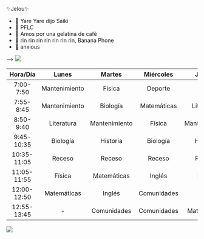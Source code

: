 ✨Jelou✨

- 🔮 Yare Yare dijo Saiki
- 📌 PFLC 
- 🎇 Amos por una gelatina de café
- 🍌 rin rin rin rin rin rin rin, Banana Phone
- 🌸 anxious

-->
![](https://images.cooltext.com/5584582.png)

| Hora/Día      | Lunes         | Martes        | Miércoles     | Jueves        | Martes        | Viernes       |
| :-----------: | :-----------: | :-----------: | :-----------: | :-----------: | :-----------: | :-----------: |
| 7:00-7:50     | Mantenimiento | Física        | Deporte       | Artes         | Física        | Biología      |
| 7:55-8:45     | Mantenimiento | Biología      | Matemáticas   | Literatura    | Biología      | Física        |
| 8:50-9:40     | Literatura    | Mantenimiento | Física        | Mantenimiento | Mantenimiento | Matemáticas   |
| 9:45-10:35    | Biología      | Historia      | Biología      | Historia      | Historia      | Literatura    |
| 10:35-11:05   | Receso        | Receso        | Receso        | Receso        | Receso        | Receso        |
| 11:05-11:55   | Física        | Matemáticas   | Inglés        | Inglés        | Matemáticas   | Historia      |
| 12:00-12:50   | Matemáticas   | Inglés        | Comunidades   | Física        | Inglés        | -             |
| 12:55-13:45   | -             | Comunidades   | Comunidades   | Matemáticas   | Comunidades   | -             | 

![](https://images.cooltext.com/5584581.png)
